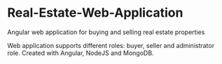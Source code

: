 # Real-Estate-Web-Application
Angular web application for buying and selling real estate properties

Web application supports different roles: buyer, seller and administrator role. Created with Angular, NodeJS and MongoDB.
